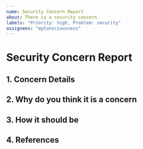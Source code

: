 ```yaml
---
name: Security Concern Report
about: There is a security concern.
labels: "Priority: high, Problem: security"
assignees: "myConsciousness"
---
```


# Security Concern Report

## 1. Concern Details

## 2. Why do you think it is a concern

## 3. How it should be

## 4. References
